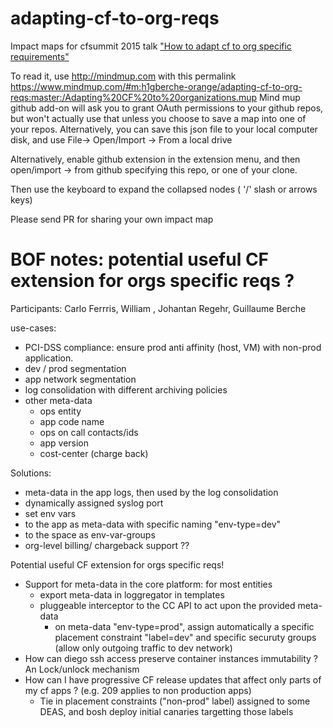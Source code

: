 # adapting-cf-to-org-reqs
Impact maps for cfsummit 2015 talk ["How to adapt cf to org specific requirements"](http://cfsummit2015.sched.org/event/4ae1613af9d05e6f84ead3bcdab8ee30?iframe=no#.VT-5_uHTK8g)

To read it, use http://mindmup.com with this permalink https://www.mindmup.com/#m:h1gberche-orange/adapting-cf-to-org-reqs:master:/Adapting%20CF%20to%20organizations.mup Mind mup github add-on will ask you to grant OAuth permissions to your github repos, but won't actually use that unless you choose to save a map into one of your repos. Alternatively, you can save this json file to your local computer disk, and use File-> Open/Import -> From a local drive

Alternatively, enable github extension in the extension menu, and then open/import -> from github specifying this repo, or one of your clone.

Then use the keyboard to expand the collapsed nodes ( '/' slash or arrows keys)

Please send PR for sharing your own impact map

# BOF notes: potential useful CF extension for orgs specific reqs ?

Participants: Carlo Ferrris, William , Johantan Regehr, Guillaume Berche

use-cases:
* PCI-DSS compliance: ensure prod anti affinity (host, VM) with non-prod application.
* dev / prod segmentation
 * app network segmentation
 * log consolidation with different archiving policies
 * other meta-data
   * ops entity
   * app code name
   * ops on call contacts/ids
   * app version
   * cost-center (charge back)


Solutions:
* meta-data in the app logs, then used by the log consolidation
* dynamically assigned syslog port
* set env vars 
 * to the app as meta-data with specific naming "env-type=dev"
 * to the space as env-var-groups 
* org-level billing/ chargeback support ??

Potential useful CF extension for orgs specific reqs!
* Support for meta-data in the core platform: for most entities
  * export meta-data in loggregator in templates
  * pluggeable interceptor to the CC API to act upon the provided meta-data
    * on meta-data "env-type=prod", assign automatically a specific placement constraint "label=dev" and specific securuty groups (allow only outgoing traffic to dev network)
* How can diego ssh access preserve container instances immutability ? An Lock/unlock mechanism
* How can I have progressive CF release updates that affect only parts of my cf apps ? (e.g. 209 applies to non production apps)
  * Tie in placement constraints ("non-prod" label) assigned to some DEAS, and bosh deploy initial canaries targetting those labels


